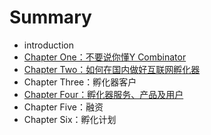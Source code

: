 # Summary

* introduction
* [Chapter One：不要说你懂Y Combinator](chapter_one.md)
* [Chapter Two：如何在国内做好互联网孵化器](chapter_two.md)
* Chapter Three：孵化器客户
* [Chapter Four：孵化器服务、产品及用户](chapter_four.md)
* Chapter Five：融资
* Chapter Six：孵化计划

